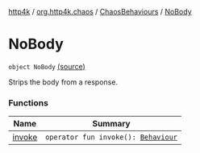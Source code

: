 [http4k](../../../index.md) / [org.http4k.chaos](../../index.md) / [ChaosBehaviours](../index.md) / [NoBody](./index.md)

# NoBody

`object NoBody` [(source)](https://github.com/http4k/http4k/blob/master/http4k-testing-chaos/src/main/kotlin/org/http4k/chaos/ChaosBehaviours.kt#L95)

Strips the body from a response.

### Functions

| Name | Summary |
|---|---|
| [invoke](invoke.md) | `operator fun invoke(): `[`Behaviour`](../../-behaviour.md) |
